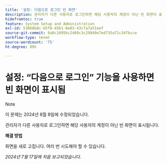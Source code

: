 ```yaml
---
title: '설정: 다음으로 로그인 빈 화면'
description: 관리자가 다른 사용자로 로그인하면 해당 사용자의 계정이 아닌 빈 화면이 표시됩니다.
hidefromtoc: true
feature: System Setup and Administration
exl-id: 53068b8c-b5f8-45b1-8e03-43c7a7a51eef
source-git-commit: 9a8c1695bc2469c3c29849e7ed735a71c347bcce
workflow-type: tm+mt
source-wordcount: '75'
ht-degree: 89%

---
```


# 설정: “다음으로 로그인” 기능을 사용하면 빈 화면이 표시됨

>[!NOTE]
>
>이 문제는 2024년 8월 8일에 수정되었습니다.

관리자가 다른 사용자로 로그인하면 해당 사용자의 계정이 아닌 빈 화면이 표시됩니다.

**해결 방법**

화면을 새로 고칩니다. 여러 번 시도해야 할 수 있습니다.

_2024년 7월 17일에 처음 보고되었습니다._
